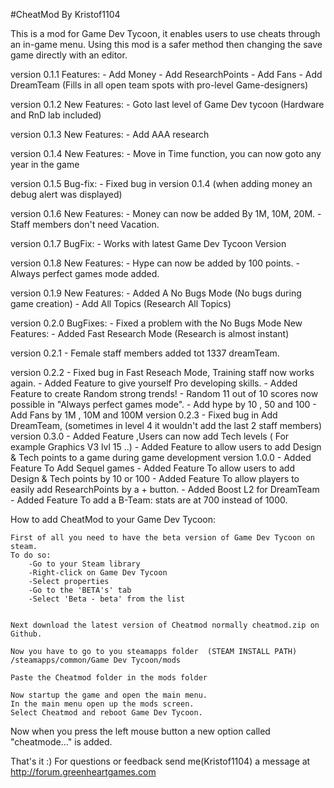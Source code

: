 #CheatMod By Kristof1104	

This is a mod for Game Dev Tycoon, it enables users to use cheats through an in-game menu.
Using this mod is a safer method then changing the save game directly with an editor.

version 0.1.1
Features:
    - Add Money
	- Add ResearchPoints
    - Add Fans
    - Add DreamTeam (Fills in all open team spots with pro-level Game-designers)
	
version 0.1.2
New Features:
    - Goto last level of Game Dev tycoon (Hardware and RnD lab included)

version 0.1.3
New Features:
    - Add AAA research
	
version 0.1.4
New Features:
    - Move in Time function, you can now goto any year in the game
	
version 0.1.5
Bug-fix:
    - Fixed bug in version 0.1.4 (when adding money an debug alert was displayed)
		
version 0.1.6
New Features:
    - Money can now be added By 1M, 10M, 20M.
	- Staff members don't need Vacation.
	
version 0.1.7
BugFix:
	- Works with latest Game Dev Tycoon Version
	
version 0.1.8
New Features:
    - Hype can now be added by 100 points.
	- Always perfect games mode added.

version 0.1.9
New Features:
    - Added A No Bugs Mode (No bugs during game creation)
	- Add All Topics (Research All Topics)
	
version 0.2.0
BugFixes:
	- Fixed a problem with the No Bugs Mode
New Features:
    - Added Fast Research Mode (Research is almost instant)
	
version 0.2.1
	- Female staff members added tot 1337 dreamTeam.	
	
version 0.2.2
	- Fixed bug in Fast Reseach Mode, Training staff now works again.
	- Added Feature to give yourself Pro developing skills.
	- Added Feature to create Random strong trends!
	- Random 11 out of 10 scores now possible in "Always perfect games mode".
	- Add hype by 10 , 50 and 100
	- Add Fans by 1M , 10M and 100M
version 0.2.3
	- Fixed bug in Add DreamTeam, (sometimes in level 4 it wouldn't add the last 2 staff members)
version 0.3.0
	- Added Feature ,Users can now add Tech levels ( For example Graphics V3 lvl 15 ..)
	- Added Feature to allow users to add Design & Tech points to a game during game development
version 1.0.0
	- Added Feature To Add Sequel games
	- Added Feature To allow users to add Design & Tech points by 10 or 100
	- Added Feature To allow players to easily add ResearchPoints by a + button.
	- Added Boost L2 for DreamTeam
	- Added Feature To add a B-Team: stats are at 700 instead of 1000.

	
How to add CheatMod to your Game Dev Tycoon:

	

    First of all you need to have the beta version of Game Dev Tycoon on steam. 
	To do so:
        -Go to your Steam library
        -Right-click on Game Dev Tycoon
        -Select properties
        -Go to the 'BETA's' tab
        -Select 'Beta - beta' from the list
		
		
	Next download the latest version of Cheatmod normally cheatmod.zip on Github.
	
    Now you have to go to you steamapps folder  (STEAM INSTALL PATH) /steamapps/common/Game Dev Tycoon/mods

    Paste the Cheatmod folder in the mods folder
	
	Now startup the game and open the main menu.
	In the main menu open up the mods screen.
	Select Cheatmod and reboot Game Dev Tycoon.
	
Now when you press the left mouse button a new option called "cheatmode..." is added.

That's it :)
For questions or feedback
send me(Kristof1104) a message at http://forum.greenheartgames.com

	